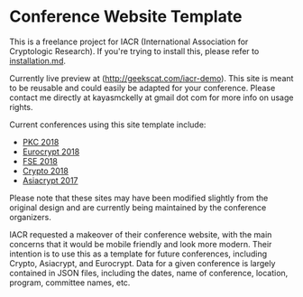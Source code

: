 # Conference Website Template
This is a freelance project for IACR (International Association for Cryptologic Research). If you're trying to install this, please refer to [installation.md](/installation.md).

Currently live preview at (http://geekscat.com/iacr-demo). This site is meant to be reusable and could easily be adapted for your conference. Please contact me directly at kayasmckelly at gmail dot com for more info on usage rights.

Current conferences using this site template include:
- [PKC 2018](https://pkc.iacr.org/2018/)
- [Eurocrypt 2018](https://eurocrypt.iacr.org/2018)
- [FSE 2018](https://fse.iacr.org/2018/)
- [Crypto 2018](https://crypto.iacr.org/2018)
- [Asiacrypt 2017](https://asiacrypt.iacr.org/2017/)

Please note that these sites may have been modified slightly from the original design and are currently being maintained by the conference organizers.

IACR requested a makeover of their conference website, with the main
concerns that it would be mobile friendly and look more modern. Their
intention is to use this as a template for future conferences,
including Crypto, Asiacrypt, and Eurocrypt. Data for a given conference is largely contained in JSON files, including the dates, name of conference, location, program, committee names, etc.
